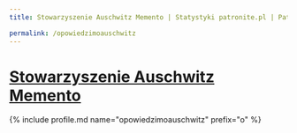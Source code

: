 ```yaml
---
title: Stowarzyszenie Auschwitz Memento | Statystyki patronite.pl | Patromierz

permalink: /opowiedzimoauschwitz
---
```


# [Stowarzyszenie Auschwitz Memento](https://patronite.pl/opowiedzimoauschwitz)

{% include profile.md name="opowiedzimoauschwitz" prefix="o" %}
